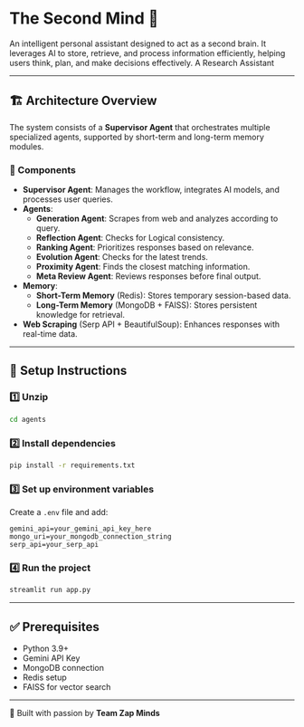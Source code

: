 # The Second Mind 🧠

An intelligent personal assistant designed to act as a second brain. It leverages AI to store, retrieve, and process information efficiently, helping users think, plan, and make decisions effectively.
A Research Assistant

---

## 🏗 Architecture Overview

The system consists of a **Supervisor Agent** that orchestrates multiple specialized agents, supported by short-term and long-term memory modules.

### 🔹 Components
- **Supervisor Agent**: Manages the workflow, integrates AI models, and processes user queries.
- **Agents**:
  - **Generation Agent**: Scrapes from web and analyzes according to query.
  - **Reflection Agent**: Checks for Logical consistency.
  - **Ranking Agent**: Prioritizes responses based on relevance.
  - **Evolution Agent**: Checks for the latest trends.
  - **Proximity Agent**: Finds the closest matching information.
  - **Meta Review Agent**: Reviews responses before final output.
- **Memory**:
  - **Short-Term Memory** (Redis): Stores temporary session-based data.
  - **Long-Term Memory** (MongoDB + FAISS): Stores persistent knowledge for retrieval.
- **Web Scraping** (Serp API + BeautifulSoup): Enhances responses with real-time data.

---

## 🚀 Setup Instructions

### 1️⃣ Unzip 
```bash
cd agents
```

### 2️⃣ Install dependencies
```bash
pip install -r requirements.txt
```

### 3️⃣ Set up environment variables
Create a `.env` file and add:
```env
gemini_api=your_gemini_api_key_here
mongo_uri=your_mongodb_connection_string
serp_api=your_serp_api
```

### 4️⃣ Run the project
```bash
streamlit run app.py
```

---

## ✅ Prerequisites
- Python 3.9+
- Gemini API Key
- MongoDB connection
- Redis setup
- FAISS for vector search

---

🚀 Built with passion by **Team Zap Minds**